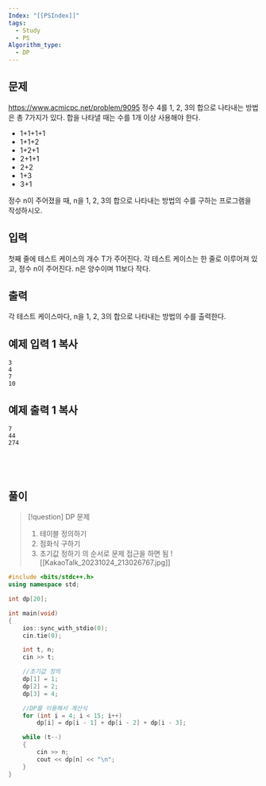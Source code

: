 ```yaml
---
Index: "[[PSIndex]]"
tags:
  - Study
  - PS
Algorithm_type:
  - DP
---
```


## 문제
https://www.acmicpc.net/problem/9095
정수 4를 1, 2, 3의 합으로 나타내는 방법은 총 7가지가 있다. 합을 나타낼 때는 수를 1개 이상 사용해야 한다.

- 1+1+1+1
- 1+1+2
- 1+2+1
- 2+1+1
- 2+2
- 1+3
- 3+1

정수 n이 주어졌을 때, n을 1, 2, 3의 합으로 나타내는 방법의 수를 구하는 프로그램을 작성하시오.

## 입력

첫째 줄에 테스트 케이스의 개수 T가 주어진다. 각 테스트 케이스는 한 줄로 이루어져 있고, 정수 n이 주어진다. n은 양수이며 11보다 작다.

## 출력

각 테스트 케이스마다, n을 1, 2, 3의 합으로 나타내는 방법의 수를 출력한다.

## 예제 입력 1 복사

```
3
4
7
10
```

## 예제 출력 1 복사

```
7
44
274
```
   
---
## 풀이
> [!question] DP 문제
> 1. 테이블 정의하기
> 2. 점화식 구하기
> 3. 초기값 정하기
> 의 순서로 문제 접근을 하면 됨
> ![[KakaoTalk_20231024_213026767.jpg]]
```cpp
#include <bits/stdc++.h>
using namespace std;

int dp[20];

int main(void) 
{
	ios::sync_with_stdio(0);
	cin.tie(0);

	int t, n;
	cin >> t;

	//초기값 정의
	dp[1] = 1;
	dp[2] = 2;
	dp[3] = 4;

	//DP를 이용해서 계산식
	for (int i = 4; i < 15; i++)
		dp[i] = dp[i - 1] + dp[i - 2] + dp[i - 3];

	while (t--)
	{
		cin >> n;
		cout << dp[n] << "\n";
	}
}
```